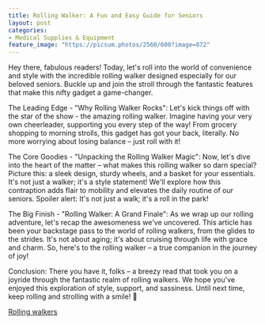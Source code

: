 ```yaml
---
title: Rolling Walker: A Fun and Easy Guide for Seniors
layout: post
categories:
- Medical Supplies & Equipment
feature_image: "https://picsum.photos/2560/600?image=872"
---
```


Hey there, fabulous readers! Today, let's roll into the world of convenience and style with the incredible rolling walker designed especially for our beloved seniors. Buckle up and join the stroll through the fantastic features that make this nifty gadget a game-changer.

The Leading Edge - "Why Rolling Walker Rocks":
Let's kick things off with the star of the show - the amazing rolling walker. Imagine having your very own cheerleader, supporting you every step of the way! From grocery shopping to morning strolls, this gadget has got your back, literally. No more worrying about losing balance – just roll with it!

The Core Goodies - "Unpacking the Rolling Walker Magic":
Now, let's dive into the heart of the matter – what makes this rolling walker so darn special? Picture this: a sleek design, sturdy wheels, and a basket for your essentials. It's not just a walker; it's a style statement! We'll explore how this contraption adds flair to mobility and elevates the daily routine of our seniors. Spoiler alert: It's not just a walk; it's a roll in the park!

The Big Finish - "Rolling Walker: A Grand Finale":
As we wrap up our rolling adventure, let's recap the awesomeness we've uncovered. This article has been your backstage pass to the world of rolling walkers, from the glides to the strides. It's not about aging; it's about cruising through life with grace and charm. So, here's to the rolling walker – a true companion in the journey of joy!

Conclusion:
There you have it, folks – a breezy read that took you on a joyride through the fantastic realm of rolling walkers. We hope you've enjoyed this exploration of style, support, and sassiness. Until next time, keep rolling and strolling with a smile! 🌟

[Rolling walkers](https://www.amazon.com/b?_encoding=UTF8&tag=khanate2023-20&linkCode=ur2&linkId=20222f1bd44051fe170de553153347b6&camp=1789&creative=9325&node=3775161)
<!-- <a target="_blank" href="https://www.amazon.com/b?_encoding=UTF8&tag=khanate2023-20&linkCode=ur2&linkId=20222f1bd44051fe170de553153347b6&camp=1789&creative=9325&node=3775161">rolling walkers</a> -->